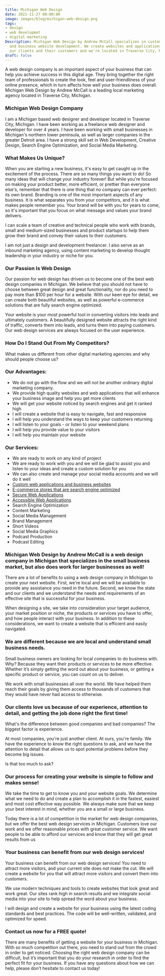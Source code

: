 ```yaml
---
title: Michigan Web Design
date: 2021-11-27 00:00:00
image: images/blog/michigan-web-design.png
tags:
- design
- web developmet
- digital marketing
Description: Michigan Web Design by Andrew McCall specializes in custom web application
  and business website development. We create websites and applications that help
  our clients and their customers and we're located in Traverse City, Michigan.
draft: false
---
```


A web design company is an important aspect of your business that can help you achieve success in this digital age. They bring together the right team of professionals to create the look, feel and user-friendliness of your online presence, which in turn affects how well your business does overall. Michigan Web Design by Andrew McCall is a leading local marketing agency located in Traverse City, Michigan.

### Michigan Web Design Company

I am a Michigan based web designer and developer located in Traverse City, Michigan. I have been working as a freelance web designer and developer for over 4 years. I have been working with small businesses in Michigan's northern lower peninsula, as well as larger companies in the greater Detroit area. I have a strong skill set in Web Development, Creative Design, Search Engine Optimization, and Social Media Marketing.

### What Makes Us Unique?

When you are starting a new business, it's easy to get caught up in the excitement of the process. There are so many things you want to do! So many ideas that will change your industry forever! But while you're focused on making your product better, more efficient, or prettier than everyone else's, remember that there is one thing that no company can ever perfect: its own brand. Branding is one of the most important aspects of any business. It is what separates you from your competitors, and it is what makes people remember you. Your brand will be with you for years to come, so it's important that you focus on what message and values your brand delivers.

I can scale a team of creative and technical people who work with brands, small and medium-sized businesses and product startups to help them grow their brand and convey their values to their customers.

I am not just a design and development freelancer. I also serve as an inbound marketing agency, using content marketing to develop thought leadership in your industry or niche for you.

### Our Passion Is Web Design

Our passion for web design has driven us to become one of the best web design companies in Michigan. We believe that you should not have to choose between great design and great functionality, nor do you need to pay more than $100 per hour for a website. With our keen eye for detail, we can create both beautiful websites, as well as powerful e-commerce solutions that are fully search engine optimized.

Your website is your most powerful tool in converting visitors into leads and ultimately customers. A beautifully designed website attracts the right kind of traffic, converts them into leads, and turns them into paying customers. Our web design services are always focused on the user experience.

### How Do I Stand Out From My Competitors?

What makes us different from other digital marketing agencies and why should people choose us?

### Our Advantages:
- We do not go with the flow and we will not be another ordinary digital marketing company.
- We provide high quality websites and web applications that will enhance your business image and help you get more clients
- We will get your website noticed by search engines and get it ranked high
- I will create a website that is easy to navigate, fast and responsive
- I will help you understand the ways to keep your customers returning
- I will listen to your goals - or listen to your weekend plans
- I will help you provide value to your visitors
- I will help you maintain your website

### Our Services:
- We are ready to work on any kind of project
- We are ready to work with you and we will be glad to assist you and listen to your ideas and create a custom solution for you
- We can also create and manage your social media accounts and we will do it well
- [Custom web applications and business websites](https://andrew-mccall.com/services/web-development-traverse-city/)
- [E-commerce stores that are search engine optimized](https://andrew-mccall.com/services/web-development-traverse-city/)
- [Secure Web Applications](https://andrew-mccall.com/services/web-development-traverse-city/)
- [Accessible Web Applications](https://andrew-mccall.com/services/web-development-traverse-city/)
- Search Engine Optimization
- Content Marketing
- Social Media Management
- Brand Management
- Short Videos
- Social Media Graphics
- Podcast Production
- Podcast Editing

### Michigan Web Design by Andrew McCall is a web design company in Michigan that specializes in the small business market, but also does work for larger businesses as well!

There are a lot of benefits to using a web design company in Michigan to create your next website. First, we're local and we will be available to provide any assistance you need in the future. Second, we know the state and our clients and we understand the needs and requirements of an effective site that is successful for your business.

When designing a site, we take into consideration your target audience, your market position or niche, the products or services you have to offer, and how people interact with your business. In addition to these considerations, we want to create a website that is efficient and easily navigated.

### We are different because we are local and understand small business needs.

Small business owners are looking for local companies to do business with. Why? Because they want their products or services to be more effective. Whether it’s simply getting the word out about your business, or getting a specific product or service, you can count on us to deliver.

We work with small businesses all over the world. We have helped them reach their goals by giving them access to thousands of customers that they would have never had access to otherwise.

### Our clients love us because of our experience, attention to detail, and getting the job done right the first time!

What's the difference between good companies and bad companies? The biggest factor is experience.

At most companies, you're just another client. At ours, you're family. We have the experience to know the right questions to ask, and we have the attention to detail that allows us to spot potential problems before they become big issues.

Is that too much to ask?

### Our process for creating your website is simple to follow and makes sense!

We take the time to get to know you and your website goals. We determine what we need to do and create a plan to accomplish it in the fastest, easiest and most cost effective way possible. We always make sure that we keep your best interest in mind, whether you are a small or large business.

Today there is a lot of competition in the market for web design companies, but we offer the best web design services in Michigan. Customers love our work and we offer reasonable prices with great customer service. We want people to be able to afford our services and know that they will get great results from us

### Your business can benefit from our web design services!

Your business can benefit from our web design services! You need to attract more visitors, and your current site does not make the cut. We will create a website for you that will attract more visitors and convert them into customers.

We use modern techniques and tools to create websites that look great and work great. Our sites rank high in search results and we integrate social media into your site to help spread the word about your business.

I will design and create a website for your business using the latest coding standards and best practices. The code will be well-written, validated, and optimized for speed.

### Contact us now for a FREE quote!

There are many benefits of getting a website for your business in Michigan. With so much competition out there, you need to stand out from the crowd in order to get noticed. Choosing the right web design company can be difficult, but it’s important that you do your research in order to find the perfect fit for your business. If you have any questions about how we can help, please don’t hesitate to contact us today!








